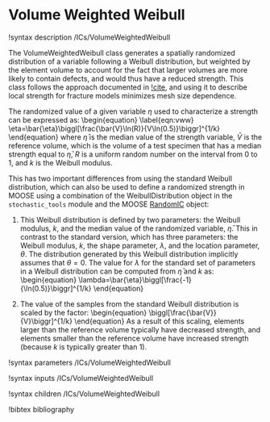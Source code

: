# Volume Weighted Weibull

!syntax description /ICs/VolumeWeightedWeibull

The VolumeWeightedWeibull class generates a spatially randomized distribution of a variable following a Weibull distribution, but weighted by the element volume to account for the fact that larger volumes are more likely to contain defects, and would thus have a reduced strength. This class follows the approach documented in [!cite](strack_aleatory_2015), and using it to describe local strength for fracture models minimizes mesh size dependence.

The randomized value of a given variable $\eta$ used to characterize a strength can be expressed as:
\begin{equation}
\label{eqn:vww}
\eta=\bar{\eta}\biggl[\frac{\bar{V}\ln(R)}{V\ln(0.5)}\biggr]^{1/k}
\end{equation}
where $\bar{\eta}$ is the median value of the strength variable, $\bar{V}$ is the reference volume, which is the volume of a test specimen that has a median strength equal to $\bar{\eta}$, $R$ is a uniform random number on the interval from 0 to 1, and $k$ is the Weibull modulus.

This has two important differences from using the standard Weibull distribution, which can also be used to define a randomized strength in MOOSE using a combination of the WeibullDistribution object in the `stochastic_tools` module and the MOOSE [RandomIC](RandomIC.md) object:

 1. This Weibull distribution is defined by two parameters: the Weibull modulus, $k$, and the median value of the randomized variable, $\bar{\eta}$. This in contrast to the standard version, which has three parameters: the Weibull modulus, $k$, the shape parameter, $\lambda$, and the location parameter, $\theta$. The distribution generated by this Weibull distribution implicitly assumes that $\theta=0$. The value for $\lambda$ for the standard set of parameters in a Weibull distribution can be computed from $\bar{\eta}$ and $k$ as:
\begin{equation}
\lambda=\bar{\eta}\biggl[\frac{-1}{\ln(0.5)}\biggr]^{1/k}
\end{equation}

 2. The value of the samples from the standard Weibull distribution is scaled by the factor:
\begin{equation}
\biggl[\frac{\bar{V}}{V}\biggr]^{1/k}
\end{equation}
As a result of this scaling, elements larger than the reference volume typically have decreased strength, and elements smaller than the reference volume have increased strength (because $k$ is typically greater than 1).

!syntax parameters /ICs/VolumeWeightedWeibull

!syntax inputs /ICs/VolumeWeightedWeibull

!syntax children /ICs/VolumeWeightedWeibull

!bibtex bibliography
